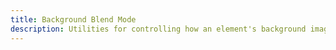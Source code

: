 ```yaml
---
title: Background Blend Mode
description: Utilities for controlling how an element's background image should blend with its background color.
---
```

<div>
    <table-utility prefix="bg-blend" property="background-blend-mode" class="mb-lg"></table-utility>
</div>